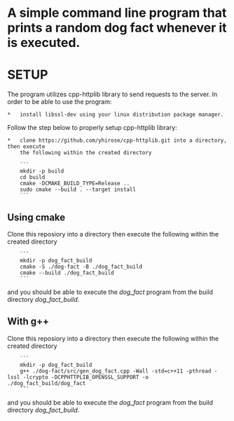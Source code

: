 # A simple command line program that prints a random dog fact whenever it is executed.

# SETUP
The program utilizes cpp-httplib library to send requests to the server. In order to be
able to use the program:

	*	install libssl-dev using your linux distribution package manager.
 
Follow the step below to properly setup cpp-httplib library:

	*	clone https://github.com/yhirose/cpp-httplib.git into a directory, then execute
		the following within the created directory
  
		```
		mkdir -p build
		cd build
		cmake -DCMAKE_BUILD_TYPE=Release ..
		sudo cmake --build . --target install
		```
  
## Using cmake
Clone this reposiory into a directory then execute the following within the created directory

		```
		mkdir -p dog_fact_build
		cmake -S ./dog-fact -B ./dog_fact_build
		cmake --build ./dog_fact_build
		```
  
and you should be able to execute the *dog_fact* program from the build directory *dog_fact_build*.

## With g++
Clone this reposiory into a directory then execute the following within the created directory

		```
		mkdir -p dog_fact_build
		g++ ./dog-fact/src/gen_dog_fact.cpp -Wall -std=c++11 -pthread -lssl -lcrypto -DCPPHTTPLIB_OPENSSL_SUPPORT -o ./dog_fact_build/dog_fact
		```
		
  and you should be able to execute the *dog_fact* program from the build directory *dog_fact_build*.  
